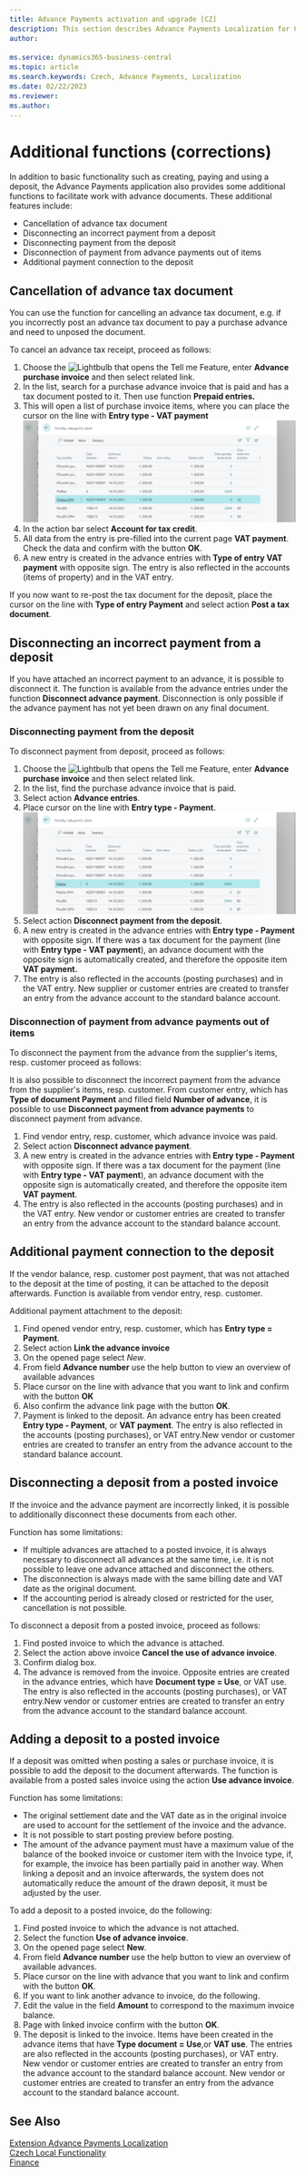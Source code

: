 ```yaml
---
title: Advance Payments activation and upgrade [CZ]
description: This section describes Advance Payments Localization for Czech extension functionality.
author: 

ms.service: dynamics365-business-central
ms.topic: article
ms.search.keywords: Czech, Advance Payments, Localization
ms.date: 02/22/2023
ms.reviewer: 
ms.author: 
---
```


# Additional functions (corrections)

In addition to basic functionality such as creating, paying and using a deposit, the Advance Payments application also provides some additional functions to facilitate work with advance documents. These additional features include:

- Cancellation of advance tax document
- Disconnecting an incorrect payment from a deposit
- Disconnecting payment from the deposit
- Disconnection of payment from advance payments out of items
- Additional payment connection to the deposit

## Cancellation of advance tax document

You can use the function for cancelling an advance tax document, e.g. if you incorrectly post an advance tax document to pay a purchase advance and need to unposed the document.

To cancel an advance tax receipt, proceed as follows:

1. Choose the ![Lightbulb that opens the Tell me Feature](../../media/ui-search/search_small.png "Tell me what do you want to do"), enter **Advance purchase invoice** and then select related link.
2. In the list, search for a purchase advance invoice that is paid and has a tax document posted to it. Then use function **Prepaid entries.**
3. This will open a list of purchase invoice items, where you can place the cursor on the line with  **Entry type - VAT payment**
 ![Entry of advance purchase invoice](Media/adv-payments-additional-function-cancel.png)
4. In the action bar select **Account for tax credit**.
5. All data from the entry is pre-filled into the current page **VAT payment**. Check the data and confirm with the button **OK**.
6. A new entry is created in the advance entries with **Type of entry VAT payment** with opposite sign. The entry is also reflected in the accounts (items of property) and in the VAT entry.

If you now want to re-post the tax document for the deposit, place the cursor on the line with **Type of entry Payment** and select action **Post a tax document**.

## Disconnecting an incorrect payment from a deposit

If you have attached an incorrect payment to an advance, it is possible to disconnect it. The function is available from the advance entries under the function **Disconnect advance payment**. Disconnection is only possible if the advance payment has not yet been drawn on any final document.

### Disconnecting payment from the deposit

To disconnect payment from deposit, proceed as follows:

1. Choose the ![Lightbulb that opens the Tell me Feature](../../media/ui-search/search_small.png "Tell me, what do you want to do"), enter **Advance purchase invoice** and then select related link.
2. In the list, find the purchase advance invoice that is paid.
3. Select action **Advance entries**.
4. Place cursor on the line with **Entry type - Payment**.  
 ![Disconnecting an incorrect payment](Media/adv-payments-additional-function-uncon.png)
5. Select action **Disconnect payment from the deposit**.
6. A new entry is created in the advance entries with **Entry type - Payment** with opposite sign. If there was a tax document for the payment (line with **Entry type - VAT payment**), an advance document with the opposite sign is automatically created, and therefore the opposite item **VAT payment.**
7. The entry is also reflected in the accounts (posting purchases) and in the VAT entry. New supplier or customer entries are created to transfer an entry from the advance account to the standard balance account.

### Disconnection of payment from advance payments out of items

To disconnect the payment from the advance from the supplier's items, resp. customer proceed as follows:

It is also possible to disconnect the incorrect payment from the advance from the supplier's items, resp. customer. From customer entry, which has **Type of document Payment** and filled field **Number of advance**, it is possible to use **Disconnect payment from advance payments** to disconnect payment from advance.

1. Find vendor entry, resp. customer, which advance invoice was paid.
2. Select action **Disconnect advance payment**.
3. A new entry is created in the advance entries with **Entry type - Payment** with opposite sign.  If there was a tax document for the payment (line with **Entry type - VAT payment**), an advance document with the opposite sign is automatically created, and therefore the opposite item **VAT payment**.
4. The entry is also reflected in the accounts (posting purchases) and in the VAT entry. New vendor or customer entries are created to transfer an entry from the advance account to the standard balance account.

## Additional payment connection to the deposit

If the vendor balance, resp. customer post payment, that was not attached to the deposit at the time of posting, it can be attached to the deposit afterwards. Function is available from vendor entry, resp. customer.

Additional payment attachment to the deposit:

1. Find opened vendor entry, resp. customer, which has **Entry type = Payment**.
2. Select action **Link the advance invoice**
3. On the opened page select *New*.
4. From field **Advance number** use the help button to view an overview of available advances
5. Place cursor on the line with advance that you want to link and confirm with the button **OK**
6. Also confirm the advance link page with the button **OK**.
7. Payment is linked to the deposit. An advance entry has been created **Entry type - Payment**, or **VAT payment**. The entry is also reflected in the accounts (posting purchases), or VAT entry.New vendor or customer entries are created to transfer an entry from the advance account to the standard balance account.

## Disconnecting a deposit from a posted invoice

If the invoice and the advance payment are incorrectly linked, it is possible to additionally disconnect these documents from each other.

Function has some limitations:

- If multiple advances are attached to a posted invoice, it is always necessary to disconnect all advances at the same time, i.e. it is not possible to leave one advance attached and disconnect the others.
- The disconnection is always made with the same billing date and VAT date as the original document.
- If the accounting period is already closed or restricted for the user, cancellation is not possible.

To disconnect a deposit from a posted invoice, proceed as follows:

1. Find posted invoice to which the advance is attached.
2. Select the action above invoice **Cancel the use of advance invoice**.
3. Confirm dialog box.
4. The advance is removed from the invoice. Opposite entries are created in the advance entries, which have **Document type = Use**, or VAT use. The entry is also reflected in the accounts (posting purchases), or VAT entry.New vendor or customer entries are created to transfer an entry from the advance account to the standard balance account.

## Adding a deposit to a posted invoice

If a deposit was omitted when posting a sales or purchase invoice, it is possible to add the deposit to the document afterwards. The function is available from a posted sales invoice using the action **Use advance invoice**.

Function has some limitations:

- The original settlement date and the VAT date as in the original invoice are used to account for the settlement of the invoice and the advance.
- It is not possible to start posting preview before posting.
- The amount of the advance payment must have a maximum value of the balance of the booked invoice or customer item with the Invoice type, if, for example, the invoice has been partially paid in another way. When linking a deposit and an invoice afterwards, the system does not automatically reduce the amount of the drawn deposit, it must be adjusted by the user.

To add a deposit to a posted invoice, do the following:

1. Find posted invoice to which the advance is not attached.
2. Select the function **Use of advance invoice**.
3. On the opened page select **New**.
4. From field **Advance number** use the help button to view an overview of available advances.
5. Place cursor on the line with advance that you want to link and confirm with the button **OK**.
6. If you want to link another advance to invoice, do the following.
7. Edit the value in the field **Amount** to correspond to the maximum invoice balance.
8. Page with linked invoice confirm with the button **OK**.
9. The deposit is linked to the invoice. Items have been created in the advance items that have **Type document = Use**,or **VAT use**. The entries are also reflected in the accounts (posting purchases), or VAT entry. New vendor or customer entries are created to transfer an entry from the advance account to the standard balance account.  New vendor or customer entries are created to transfer an entry from the advance account to the standard balance account.

## See Also

[Extension Advance Payments Localization](ui-extensions-advance-payments-localization-cz.md)  
[Czech Local Functionality](czech-local-functionality.md)  
[Finance](../../finance.md)
